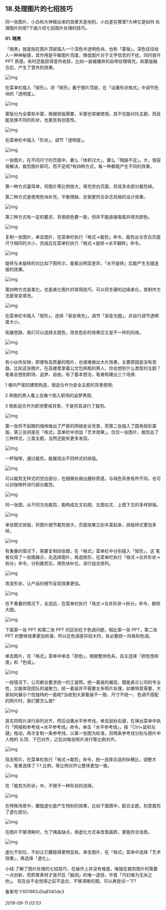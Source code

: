 ## 18.处理图片的七招技巧
同一张图片，小白和大神做出来的效果天差地别，小白差在哪里?大神又是如何 处理图片的呢?下面介绍七招图片处理的技巧。


**01. 暗黑**


「暗黑」就是指在图片顶层插入一个深色半透明色块，也称「蒙版」，深色往往给人一种神秘感，其作用是平衡图片亮度，降低图片对于文字信息的干扰，同时提升 PPT 质感。有时还能获得意外收获，比如一直被嫌弃的自带纹理填充，和蒙版融合后，产生了意外的效果。


![img](https://pic2.zhimg.com/v2-3000e054da0078f3c3f037085f59dfa1.webp)

在菜单栏插入「矩形」，将「矩形」置于图片顶层，在「设置形状格式」中调节色块的「透明度」。


  




![img](https://pic4.zhimg.com/v2-d8cf3222942887d11ea1d2e1d7444ea3.webp)

蒙版分为全蒙和半蒙，根据排版需要，半蒙也常被使用，其不仅能衬托主题，而且能变换不同的形状，也更具有创意性。


  




![img](https://pic1.zhimg.com/v2-0deb871aab2c5d1b3d0ca14fd0d69e3e.webp)

在菜单栏中插入「形状」，调节「透明度」。


  




![img](https://pic2.zhimg.com/v2-ab993a6aff34689a9e1040601aa3b32c.webp)

一张图片，在不同尺寸的页面中，要么「体积过大」，要么「残缺不足」。大，很容易解决，裁剪图片即可。而不足呢?有四种方式，每一种都能产生不同的效果。


  




![img](https://pic1.zhimg.com/v2-63bd90a1305004fc610530988104cb00.webp)

第一种方式最简单，将图片等比例放大，填充空白页面，将其多余部分裁剪掉。


第二种方式是使用色块补充，平衡残缺，反倒更符合杂志风格的设计效果。


  




![img](https://pic1.zhimg.com/v2-9fccf90a8dfd3857a1758b31e4e5f152.webp)

  




第三种方式有一定的要求，背景颜色要一致，但并不能直接吸取并填充颜色。


![img](https://pic3.zhimg.com/v2-e55dee3766fc90838786b63e4c24c7ad.webp)

复制一张图片，单击图片，在菜单栏执行「格式→裁剪」命令，裁剪出与空白页面尺寸相同的大小，完成后在菜单栏执行「格式→旋转→水平翻转」命令。


  




![img](https://pic3.zhimg.com/v2-d21d3d4b644c76ae0de414bf7752fe55.webp)

旋转与未旋转的对比如下图所示，能看出明显差异，「水平旋转」后能产生无缝连接的效果。


  




![img](https://pic2.zhimg.com/v2-039be169e28939f29edcffc724c62709.webp)

第四种方式是柔化，也是美化图片的常用技巧，可以将生硬的边缘柔化，其制作方法是渐变填充。


  




![img](https://pic1.zhimg.com/v2-821d6be8a0ec5ea0ea746060157e1f81.webp)

在菜单栏中插入「矩形」，选择「渐变填充」，调节「渐变光圈」，并自行调节透明度大小。


拓展思路，我们可以选择主题色，改变色彩的效果后又是不一样的风格。


  




![img](https://pic4.zhimg.com/v2-f9d4d4ac74ac9b7119442f54b32512af.webp)

  




![img](https://pic2.zhimg.com/v2-9d8882cac4f6f4676a2305d81a8710e2.webp)

有小伙伴反映，即便有高质量的图片，也很难做出大片效果，主要原因是没有思路。比如这张图片，在高楼里拿着公文包奔跑的男人，你会想到什么类型的主题？笔者会想到职场、追梦、自由，有了基本想法，笔者构建出三个场景:


1 楼内严密的建筑构造，很适合作为安全主题的背景使用;


2 奔跑的男人看上去像个刚入职场的追梦男孩;


3 倒影适合作为职场警戒背景，于是将其进行了裁剪。


  




![img](https://pic2.zhimg.com/v2-90137b69d1d0a97e66b726118ec8c260.webp)

  




第一张将不起眼的墙体做出了严密的网络安全背景，而第二张插入了圆角矩形蒙版，第三张则是在「格式」菜单栏中添加「艺术效果」。仅仅一张图片，裁剪出了三种样式，三类主题，当然还能有更多发现。


![img](https://pic4.zhimg.com/v2-7aa3169c0c8907d030be3a8e93010bec.webp)

一杯咖啡，通过裁剪，能展现出不同样式的排版。


![img](https://pic4.zhimg.com/v2-b04577a43971088746f7a026a7eb7600.webp)

可以裁剪无样式的空白部分，在细微处做出磨砂质感，与纯色背景有所不同，也可以对咖啡杯进行部分裁剪。


![img](https://pic2.zhimg.com/v2-f02147d062de09556b9cc5fedf3b172a.webp)

同一张图，从不同方向裁剪，能构成左文右图、左图右文、上图下文的多样排版。


![img](https://pic1.zhimg.com/v2-f8484c67a37a0cee318eb434cdeb9688.webp)

单张图文排版，将图片细节裁剪放大，页面效果立刻丰富起来，排版样式更加多样。


  




![img](https://pic4.zhimg.com/v2-155e55e44f7b2f80564f2b2d621af099.webp)

有重叠的情况下，需要复制四张图，在「格式」菜单栏中分别插入「矩形」，这 笔者仅用了一张图展示，先选择图片，再选矩形，在菜单栏执行「格式→合并形状→拆分」命令，分别裁剪后，用色块补位，进行组合排列。


  




![img](https://pic3.zhimg.com/v2-f83938e51ac82eaf0af3290a0954a3bc.webp)

改变形状，让产品的细节呈现效果更佳。


  




![img](https://pic3.zhimg.com/v2-d6eaac51055e87a2662ee4c13fa16725.webp)

在不重叠的情况下，全选后，在菜单栏执行「格式→合并形状→拆分」命令，删除大图。


  




![img](https://pic2.zhimg.com/v2-739416b55d919a0209e55b5d9fcc710e.webp)

  

  

下面第一张 PPT 和第二张 PPT 的区别在于色调问题，相比第一张 PPT，第二张 PPT 的整体效果更加和谐，所以在色调差异较大时，有必要统一风格和色调。


![img](https://pic3.zhimg.com/v2-103f1e27f4c692e941ed5861b29222d1.webp)

单击图片，在「格式」菜单中单击「颜色」，根据整体色系，自主选择「颜色饱和度」和「色调」。


  




![img](https://pic4.zhimg.com/v2-5e7f755b789636ae03b9a77f18580d70.webp)

一般情况下，公司都会要求统一的工装照。统一着装的展现，既能表示公司的专业性，又能体现团队的凝聚力。统一着装并不需要太多照片处理，如果特意需要，大家如何展示个性独特的一面呢?当收到大家着装不一致、尺寸不统一、色调不搭配的照片时，我们要怎么做?


![img](https://pic4.zhimg.com/v2-88bca0643f5ecc3663b5721ba8a86db1.webp)

首先将照片进行排列对齐，然后设置水平参考线，单击鼠标右键，在弹出菜单中执行「网络和参考线→水平参考线」命令。单击「水平参考线」，按「Ctrl+鼠标左键」拖动，再次复制一条参考线，以第一张图为标准，将两条参考线分别与图片中人物的 头顶、下巴对齐，之后对每张照片进行等比例对齐。


  




![img](https://pic4.zhimg.com/v2-f67f23d2358a4827589ef250aa083293.webp)

双击照片，在菜单栏执行「格式→裁剪」命令，统一选择合适的纵横比，调整大 小。笔者选择了 1:1 比例，等比例对齐让整体更加一致。


  




![img](https://pic4.zhimg.com/v2-5a11c9da15c0a8aca3898f1485df8814.webp)

在「裁剪为形状」中，不限于一种形状的选择。


  




![img](https://pic1.zhimg.com/v2-404da4a70aeb9f834937eb678d46884c.webp)

在特殊场景中，朦胧虚化能产生特别的效果，比如下面图中，配合主题，刻意裁剪了虚化部分。


  




![img](https://pic1.zhimg.com/v2-0e91f4eb19f2b3f06d3bbdf9c00b5d05.webp)

在图片不够清晰时，为了掩盖缺点，用虚化方式来改善画质，更能符合场景。


  




![img](https://pic2.zhimg.com/v2-ab7cdcb467cbcf877bac9fd431977866.webp)

虚化不到位，不如让它朦胧得更明显些。单击图片，在「格式」菜单中选择「艺术效果」，再选择「虚化」。


小结:了解了图片处理的七招技巧，在操作上并没有难度，唯独在裁剪图片时需要一点创新，而积累素材才是开启「脑洞」的唯一途径，毕竟「巧妇难为无米之炊」。 现在会不会觉得之前不适合，不够清晰的图，可以再尝试一下?


备案号:YX018R3JDq81dOde3


###### 2019-09-11 03:53
